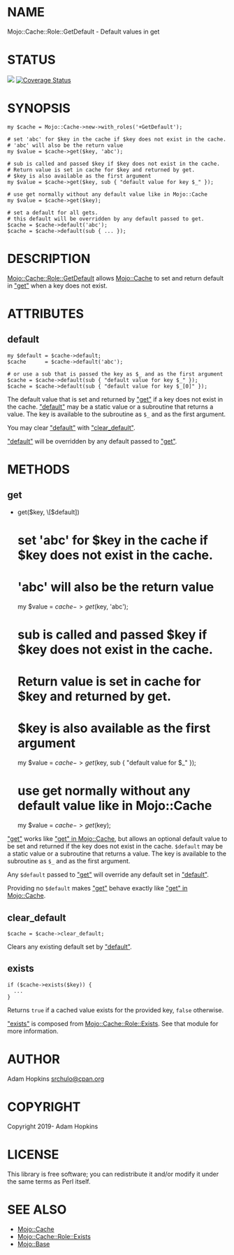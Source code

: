 # NAME

Mojo::Cache::Role::GetDefault - Default values in get

# STATUS

<div>
    <a href="https://travis-ci.org/srchulo/Mojo-Cache-Role-GetDefault"><img src="https://travis-ci.org/srchulo/Mojo-Cache-Role-GetDefault.svg?branch=master"></a> <a href='https://coveralls.io/github/srchulo/Mojo-Cache-Role-GetDefault?branch=master'><img src='https://coveralls.io/repos/github/srchulo/Mojo-Cache-Role-GetDefault/badge.svg?branch=master' alt='Coverage Status' /></a>
</div>

# SYNOPSIS

    my $cache = Mojo::Cache->new->with_roles('+GetDefault');

    # set 'abc' for $key in the cache if $key does not exist in the cache.
    # 'abc' will also be the return value
    my $value = $cache->get($key, 'abc');

    # sub is called and passed $key if $key does not exist in the cache.
    # Return value is set in cache for $key and returned by get.
    # $key is also available as the first argument
    my $value = $cache->get($key, sub { "default value for key $_" });

    # use get normally without any default value like in Mojo::Cache
    my $value = $cache->get($key);

    # set a default for all gets.
    # this default will be overridden by any default passed to get.
    $cache = $cache->default('abc');
    $cache = $cache->default(sub { ... });

# DESCRIPTION

[Mojo::Cache::Role::GetDefault](https://metacpan.org/pod/Mojo::Cache::Role::GetDefault) allows [Mojo::Cache](https://metacpan.org/pod/Mojo::Cache) to set and return default in ["get"](#get) when a key does not exist.

# ATTRIBUTES

## default

    my $default = $cache->default;
    $cache      = $cache->default('abc');

    # or use a sub that is passed the key as $_ and as the first argument
    $cache = $cache->default(sub { "default value for key $_" });
    $cache = $cache->default(sub { "default value for key $_[0]" });

The default value that is set and returned by ["get"](#get) if a key does not exist in the cache. ["default"](#default) may be a static value or
a subroutine that returns a value. The key is available to the subroutine as `$_` and as the first argument.

You may clear ["default"](#default) with ["clear\_default"](#clear_default).

["default"](#default) will be overridden by any default passed to ["get"](#get).

# METHODS

## get

- get($key, \[$default\])

    # set 'abc' for $key in the cache if $key does not exist in the cache.
    # 'abc' will also be the return value
    my $value = $cache->get($key, 'abc');

    # sub is called and passed $key if $key does not exist in the cache.
    # Return value is set in cache for $key and returned by get.
    # $key is also available as the first argument
    my $value = $cache->get($key, sub { "default value for $_" });

    # use get normally without any default value like in Mojo::Cache
    my $value = $cache->get($key);

["get"](#get) works like ["get" in Mojo::Cache](https://metacpan.org/pod/Mojo::Cache#get), but allows an optional default value to be set and returned if the key does not
exist in the cache. `$default` may be a static value or a subroutine that returns a value. The key is available
to the subroutine as `$_` and as the first argument.

Any `$default` passed to ["get"](#get) will override any default set in ["default"](#default).

Providing no `$default` makes ["get"](#get) behave exactly like ["get" in Mojo::Cache](https://metacpan.org/pod/Mojo::Cache#get).

## clear\_default

    $cache = $cache->clear_default;

Clears any existing default set by ["default"](#default).

## exists

    if ($cache->exists($key)) {
      ...
    }

Returns `true` if a cached value exists for the provided key, `false` otherwise.

["exists"](#exists) is composed from [Mojo::Cache::Role::Exists](https://metacpan.org/pod/Mojo::Cache::Role::Exists). See that module for more information.

# AUTHOR

Adam Hopkins <srchulo@cpan.org>

# COPYRIGHT

Copyright 2019- Adam Hopkins

# LICENSE

This library is free software; you can redistribute it and/or modify
it under the same terms as Perl itself.

# SEE ALSO

- [Mojo::Cache](https://metacpan.org/pod/Mojo::Cache)
- [Mojo::Cache::Role::Exists](https://metacpan.org/pod/Mojo::Cache::Role::Exists)
- [Mojo::Base](https://metacpan.org/pod/Mojo::Base)
